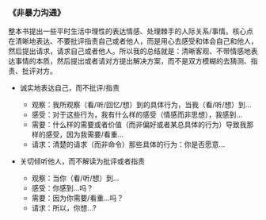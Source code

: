 ### 《非暴力沟通》
整本书提出一些平时生活中理性的表达情感、处理棘手的人际关系/事情。核心点在清晰地表达、不要批评指责自己或者他人，而是用心去感受和体会自己和他人，然后提出请求，请求自己或者他人。所以我的总结就是：清晰客观、不带情感地表达事情的本质，然后提出或者请对方提出解决方案，而不是双方模糊的去猜测、指责、批评对方。
* 诚实地表达自己，而不批评/指责
    * 观察：我所观察（看/听/回忆/想）到的具体行为，当我（看/听/想）到...
    * 感受：对于这些行为，我有什么样的感受（情感而非思想），我感到...
    * 需要：什么样的需要或者价值（而非偏好或者某总具体的行为）导致我那样的感受，因为我需要/看重...
    * 请求：清楚的请求（而非命令）那些具体的行为：你是否愿意...

* 关切倾听他人，而不解读为批评或者指责
    * 观察：当你（看/听/想）到...
    * 感受：你感到...吗？
    * 需要：因为你需要/看重...吗？
    * 请求：所以，你想...?